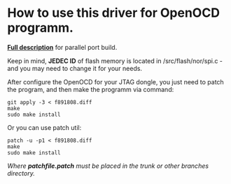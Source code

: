 How to use this driver for OpenOCD programm.
==========
**[Full description](https://wiki.openwrt.org/doc/recipes/debrick.ath79.using.jtag)** for parallel port build.

Keep in mind, **JEDEC ID** of flash memory is located in **<git or svn clone DIR>**/src/flash/nor/spi.c - and you may need to change it for your needs.

After configure the OpenOCD for your JTAG dongle, you just need to patch the program, and then make the programm via command:
```
git apply -3 < f891808.diff
make
sudo make install
```

Or you can use patch util:
```
patch -u -p1 < f891808.diff
make
sudo make install
```
*Where **patchfile.patch** must be placed in the trunk or other branches directory.*
